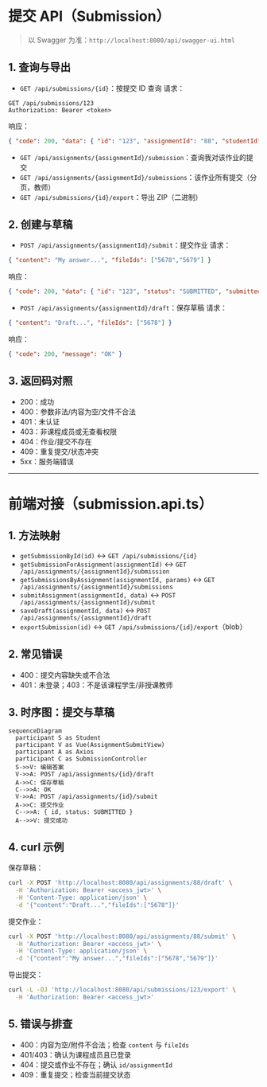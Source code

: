 # 提交 API（Submission）

> 以 Swagger 为准：`http://localhost:8080/api/swagger-ui.html`

## 1. 查询与导出
- `GET /api/submissions/{id}`：按提交 ID 查询
请求：
```
GET /api/submissions/123
Authorization: Bearer <token>
```
响应：
```json
{ "code": 200, "data": { "id": "123", "assignmentId": "88", "studentId": "1001", "status": "GRADED" } }
```

- `GET /api/assignments/{assignmentId}/submission`：查询我对该作业的提交
- `GET /api/assignments/{assignmentId}/submissions`：该作业所有提交（分页，教师）
- `GET /api/submissions/{id}/export`：导出 ZIP（二进制）

## 2. 创建与草稿
- `POST /api/assignments/{assignmentId}/submit`：提交作业
请求：
```json
{ "content": "My answer...", "fileIds": ["5678","5679"] }
```
响应：
```json
{ "code": 200, "data": { "id": "123", "status": "SUBMITTED", "submittedAt": "2025-01-01 12:00:00" } }
```

- `POST /api/assignments/{assignmentId}/draft`：保存草稿
请求：
```json
{ "content": "Draft...", "fileIds": ["5678"] }
```
响应：
```json
{ "code": 200, "message": "OK" }
```

## 3. 返回码对照
- 200：成功
- 400：参数非法/内容为空/文件不合法
- 401：未认证
- 403：非课程成员或无查看权限
- 404：作业/提交不存在
- 409：重复提交/状态冲突
- 5xx：服务端错误

---

# 前端对接（submission.api.ts）

## 1. 方法映射
- `getSubmissionById(id)` ↔ `GET /api/submissions/{id}`
- `getSubmissionForAssignment(assignmentId)` ↔ `GET /api/assignments/{assignmentId}/submission`
- `getSubmissionsByAssignment(assignmentId, params)` ↔ `GET /api/assignments/{assignmentId}/submissions`
- `submitAssignment(assignmentId, data)` ↔ `POST /api/assignments/{assignmentId}/submit`
- `saveDraft(assignmentId, data)` ↔ `POST /api/assignments/{assignmentId}/draft`
- `exportSubmission(id)` ↔ `GET /api/submissions/{id}/export`（blob）

## 2. 常见错误
- 400：提交内容缺失或不合法
- 401：未登录；403：不是该课程学生/非授课教师

## 3. 时序图：提交与草稿
```mermaid
sequenceDiagram
  participant S as Student
  participant V as Vue(AssignmentSubmitView)
  participant A as Axios
  participant C as SubmissionController
  S->>V: 编辑答案
  V->>A: POST /api/assignments/{id}/draft
  A->>C: 保存草稿
  C-->>A: OK
  V->>A: POST /api/assignments/{id}/submit
  A->>C: 提交作业
  C-->>A: { id, status: SUBMITTED }
  A-->>V: 提交成功
```

## 4. curl 示例
保存草稿：
```bash
curl -X POST 'http://localhost:8080/api/assignments/88/draft' \
  -H 'Authorization: Bearer <access_jwt>' \
  -H 'Content-Type: application/json' \
  -d '{"content":"Draft...","fileIds":["5678"]}'
```

提交作业：
```bash
curl -X POST 'http://localhost:8080/api/assignments/88/submit' \
  -H 'Authorization: Bearer <access_jwt>' \
  -H 'Content-Type: application/json' \
  -d '{"content":"My answer...","fileIds":["5678","5679"]}'
```

导出提交：
```bash
curl -L -OJ 'http://localhost:8080/api/submissions/123/export' \
  -H 'Authorization: Bearer <access_jwt>'
```

## 5. 错误与排查
- 400：内容为空/附件不合法；检查 `content` 与 `fileIds`
- 401/403：确认为课程成员且已登录
- 404：提交或作业不存在；确认 `id/assignmentId`
- 409：重复提交；检查当前提交状态
